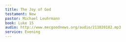 ```yaml
---
title: The Joy of God
testament: New
pastor: Michael Leuhrmann
book: Luke 15
audio: http://www.mecgoodnews.org/audio/211020182.mp3
service: Evening
---
```

